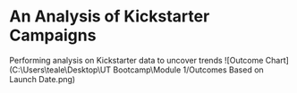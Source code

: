 # An Analysis of Kickstarter Campaigns
Performing analysis on Kickstarter data to uncover trends
![Outcome Chart] (C:\Users\teale\Desktop\UT Bootcamp\Module 1/Outcomes Based on Launch Date.png)
